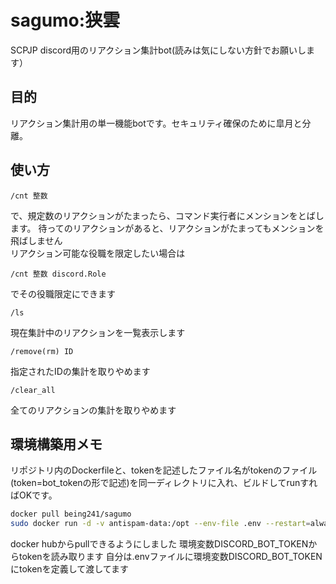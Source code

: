 # sagumo:狭雲
SCPJP discord用のリアクション集計bot(読みは気にしない方針でお願いします）

## 目的
リアクション集計用の単一機能botです。セキュリティ確保のために皐月と分離。

## 使い方
```
/cnt 整数
```
で、規定数のリアクションがたまったら、コマンド実行者にメンションをとばします。
待ってのリアクションがあると、リアクションがたまってもメンションを飛ばしません  
リアクション可能な役職を限定したい場合は
```
/cnt 整数 discord.Role
```
でその役職限定にできます

```
/ls
```
現在集計中のリアクションを一覧表示します
```
/remove(rm) ID
```
指定されたIDの集計を取りやめます
```
/clear_all
```
全てのリアクションの集計を取りやめます

## 環境構築用メモ
リポジトリ内のDockerfileと、tokenを記述したファイル名がtokenのファイル(token=bot_tokenの形で記述)を同一ディレクトリに入れ、ビルドしてrunすればOKです。
```sh
docker pull being241/sagumo
sudo docker run -d -v antispam-data:/opt --env-file .env --restart=always --name=satsuki_antispam being241/antispambot 
```

docker hubからpullできるようにしました
環境変数DISCORD_BOT_TOKENからtokenを読み取ります
自分は.envファイルに環境変数DISCORD_BOT_TOKENにtokenを定義して渡してます